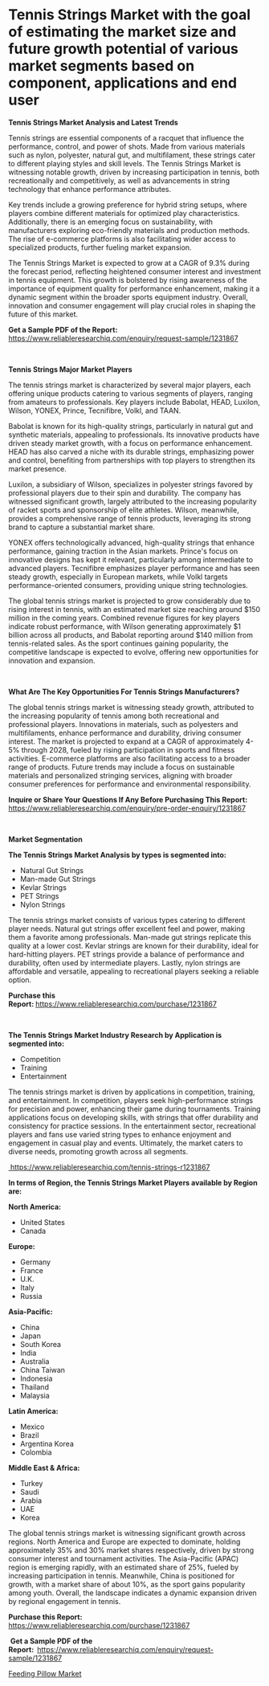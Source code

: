 <p><h1>Tennis Strings Market with the goal of estimating the market size and future growth potential of various market segments based on component, applications and end user</h1></p><p><strong>Tennis Strings Market Analysis and Latest Trends</strong></p>
<p><p>Tennis strings are essential components of a racquet that influence the performance, control, and power of shots. Made from various materials such as nylon, polyester, natural gut, and multifilament, these strings cater to different playing styles and skill levels. The Tennis Strings Market is witnessing notable growth, driven by increasing participation in tennis, both recreationally and competitively, as well as advancements in string technology that enhance performance attributes.</p><p>Key trends include a growing preference for hybrid string setups, where players combine different materials for optimized play characteristics. Additionally, there is an emerging focus on sustainability, with manufacturers exploring eco-friendly materials and production methods. The rise of e-commerce platforms is also facilitating wider access to specialized products, further fueling market expansion.</p><p>The Tennis Strings Market is expected to grow at a CAGR of 9.3% during the forecast period, reflecting heightened consumer interest and investment in tennis equipment. This growth is bolstered by rising awareness of the importance of equipment quality for performance enhancement, making it a dynamic segment within the broader sports equipment industry. Overall, innovation and consumer engagement will play crucial roles in shaping the future of this market.</p></p>
<p><strong>Get a Sample PDF of the Report:&nbsp;</strong> <a href="https://www.reliableresearchiq.com/enquiry/request-sample/1231867?utm_campaign=2249&utm_medium=2&utm_source=Github&utm_content=ia&utm_term=06022025&utm_id=tennis-strings">https://www.reliableresearchiq.com/enquiry/request-sample/1231867</a></p>
<p>&nbsp;</p>
<p><strong>Tennis Strings Major Market Players</strong></p>
<p><p>The tennis strings market is characterized by several major players, each offering unique products catering to various segments of players, ranging from amateurs to professionals. Key players include Babolat, HEAD, Luxilon, Wilson, YONEX, Prince, Tecnifibre, Volkl, and TAAN.</p><p>Babolat is known for its high-quality strings, particularly in natural gut and synthetic materials, appealing to professionals. Its innovative products have driven steady market growth, with a focus on performance enhancement. HEAD has also carved a niche with its durable strings, emphasizing power and control, benefiting from partnerships with top players to strengthen its market presence.</p><p>Luxilon, a subsidiary of Wilson, specializes in polyester strings favored by professional players due to their spin and durability. The company has witnessed significant growth, largely attributed to the increasing popularity of racket sports and sponsorship of elite athletes. Wilson, meanwhile, provides a comprehensive range of tennis products, leveraging its strong brand to capture a substantial market share.</p><p>YONEX offers technologically advanced, high-quality strings that enhance performance, gaining traction in the Asian markets. Prince's focus on innovative designs has kept it relevant, particularly among intermediate to advanced players. Tecnifibre emphasizes player performance and has seen steady growth, especially in European markets, while Volkl targets performance-oriented consumers, providing unique string technologies.</p><p>The global tennis strings market is projected to grow considerably due to rising interest in tennis, with an estimated market size reaching around $150 million in the coming years. Combined revenue figures for key players indicate robust performance, with Wilson generating approximately $1 billion across all products, and Babolat reporting around $140 million from tennis-related sales. As the sport continues gaining popularity, the competitive landscape is expected to evolve, offering new opportunities for innovation and expansion.</p></p>
<p>&nbsp;</p>
<p><strong>What Are The Key Opportunities For Tennis Strings Manufacturers?</strong></p>
<p><p>The global tennis strings market is witnessing steady growth, attributed to the increasing popularity of tennis among both recreational and professional players. Innovations in materials, such as polyesters and multifilaments, enhance performance and durability, driving consumer interest. The market is projected to expand at a CAGR of approximately 4-5% through 2028, fueled by rising participation in sports and fitness activities. E-commerce platforms are also facilitating access to a broader range of products. Future trends may include a focus on sustainable materials and personalized stringing services, aligning with broader consumer preferences for performance and environmental responsibility.</p></p>
<p><strong>Inquire or Share Your Questions If Any Before Purchasing This Report:</strong> <a href="https://www.reliableresearchiq.com/enquiry/pre-order-enquiry/1231867?utm_campaign=2249&utm_medium=2&utm_source=Github&utm_content=ia&utm_term=06022025&utm_id=tennis-strings">https://www.reliableresearchiq.com/enquiry/pre-order-enquiry/1231867</a></p>
<p>&nbsp;</p>
<p><strong>Market Segmentation</strong></p>
<p><strong>The Tennis Strings Market Analysis by types is segmented into:</strong></p>
<p><ul><li>Natural Gut Strings</li><li>Man-made Gut Strings</li><li>Kevlar Strings</li><li>PET Strings</li><li>Nylon Strings</li></ul></p>
<p><p>The tennis strings market consists of various types catering to different player needs. Natural gut strings offer excellent feel and power, making them a favorite among professionals. Man-made gut strings replicate this quality at a lower cost. Kevlar strings are known for their durability, ideal for hard-hitting players. PET strings provide a balance of performance and durability, often used by intermediate players. Lastly, nylon strings are affordable and versatile, appealing to recreational players seeking a reliable option.</p></p>
<p><strong>Purchase this Report:&nbsp;</strong><a href="https://www.reliableresearchiq.com/purchase/1231867?utm_campaign=2249&utm_medium=2&utm_source=Github&utm_content=ia&utm_term=06022025&utm_id=tennis-strings">https://www.reliableresearchiq.com/purchase/1231867</a></p>
<p>&nbsp;</p>
<p><strong>The Tennis Strings Market Industry Research by Application is segmented into:</strong></p>
<p><ul><li>Competition</li><li>Training</li><li>Entertainment</li></ul></p>
<p><p>The tennis strings market is driven by applications in competition, training, and entertainment. In competition, players seek high-performance strings for precision and power, enhancing their game during tournaments. Training applications focus on developing skills, with strings that offer durability and consistency for practice sessions. In the entertainment sector, recreational players and fans use varied string types to enhance enjoyment and engagement in casual play and events. Ultimately, the market caters to diverse needs, promoting growth across all segments.</p></p>
<p><a href="https://www.reliableresearchiq.com/tennis-strings-r1231867?utm_campaign=2249&utm_medium=2&utm_source=Github&utm_content=ia&utm_term=06022025&utm_id=tennis-strings">&nbsp;https://www.reliableresearchiq.com/tennis-strings-r1231867</a></p>
<p><strong>In terms of Region, the Tennis Strings Market Players available by Region are:</strong></p>
<p>
    <p> <strong> North America: </strong>
        <ul>
            <li>United States</li>
            <li>Canada</li>
        </ul>
        </p> 
    <p> <strong> Europe: </strong>
        <ul>
            <li>Germany</li>
            <li>France</li>
            <li>U.K.</li>
            <li>Italy</li>
            <li>Russia</li>
        </ul>
        </p> 
    <p> <strong> Asia-Pacific: </strong>
        <ul>
            <li>China</li>
            <li>Japan</li>
            <li>South Korea</li>
            <li>India</li>
            <li>Australia</li>
            <li>China Taiwan</li>
            <li>Indonesia</li>
            <li>Thailand</li>
            <li>Malaysia</li>
        </ul>
        </p> 
    <p> <strong> Latin America: </strong>
        <ul>
            <li>Mexico</li>
            <li>Brazil</li>
            <li>Argentina Korea</li>
            <li>Colombia</li>
        </ul>
        </p> 
    <p> <strong> Middle East & Africa: </strong>
        <ul>
            <li>Turkey</li>
            <li>Saudi</li>
            <li>Arabia</li>
            <li>UAE</li>
            <li>Korea</li>
        </ul>
    </p>
    </p>
<p><p>The global tennis strings market is witnessing significant growth across regions. North America and Europe are expected to dominate, holding approximately 35% and 30% market shares respectively, driven by strong consumer interest and tournament activities. The Asia-Pacific (APAC) region is emerging rapidly, with an estimated share of 25%, fueled by increasing participation in tennis. Meanwhile, China is positioned for growth, with a market share of about 10%, as the sport gains popularity among youth. Overall, the landscape indicates a dynamic expansion driven by regional engagement in tennis.</p></p>
<p><strong>Purchase this Report: </strong><a href="https://www.reliableresearchiq.com/purchase/1231867?utm_campaign=2249&utm_medium=2&utm_source=Github&utm_content=ia&utm_term=06022025&utm_id=tennis-strings">https://www.reliableresearchiq.com/purchase/1231867</a></p>
<p>&nbsp;<strong>Get a Sample PDF of the Report:&nbsp;&nbsp;</strong><a href="https://www.reliableresearchiq.com/enquiry/request-sample/1231867?utm_campaign=2249&utm_medium=2&utm_source=Github&utm_content=ia&utm_term=06022025&utm_id=tennis-strings">https://www.reliableresearchiq.com/enquiry/request-sample/1231867</a></p>
<p><strong></strong></p>
<p><p><a href="https://github.com/AlisaRowe24/Market-Research-Report-List-1/blob/main/feeding-pillow-market.md?utm_campaign=2249&utm_medium=2&utm_source=Github&utm_content=ia&utm_term=06022025&utm_id=tennis-strings">Feeding Pillow Market</a></p></p>